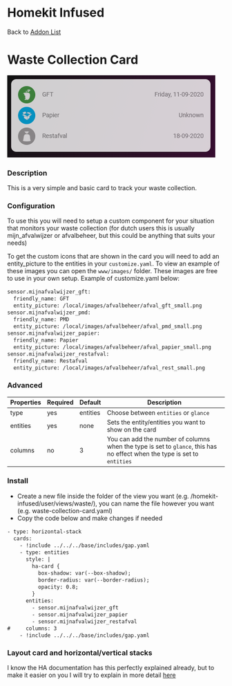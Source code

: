 # Homekit Infused

Back to [Addon List](../addon_list.md)

# Waste Collection Card
![Homekit Infused](../images/waste-collection-card.png)

### Description
This is a very simple and basic card to track your waste collection. 

### Configuration
To use this you will need to setup a custom component for your situation that monitors your waste collection (for dutch users this is usually mijn_afvalwijzer or afvalbeheer, but this could be anything that suits your needs)

To get the custom icons that are shown in the card you will need to add an entity_picture to the entities in your `customize.yaml`. To view an example of these images you can open the `www/images/` folder. These images are free to use in your own setup. Example of customize.yaml below:
```
sensor.mijnafvalwijzer_gft:
  friendly_name: GFT
  entity_picture: /local/images/afvalbeheer/afval_gft_small.png
sensor.mijnafvalwijzer_pmd:
  friendly_name: PMD
  entity_picture: /local/images/afvalbeheer/afval_pmd_small.png
sensor.mijnafvalwijzer_papier:
  friendly_name: Papier
  entity_picture: /local/images/afvalbeheer/afval_papier_small.png
sensor.mijnafvalwijzer_restafval:
  friendly_name: Restafval
  entity_picture: /local/images/afvalbeheer/afval_rest_small.png
```

### Advanced

| Properties | Required | Default | Description |
|----------------------------------|-------------|----------------------------------|----------------------------------------------------------------------------------------------------------------------------------------------------------------------|
| type | yes | entities | Choose between `entities` or `glance` |
| entities | yes | none | Sets the entity/entities you want to show on the card |
| columns | no | 3 | You can add the number of columns when the type is set to `glance`, this has no effect when the type is set to `entities` |

### Install
- Create a new file inside the folder of the view you want (e.g. /homekit-infused/user/views/waste/), you can name the file however you want (e.g. waste-collection-card.yaml)
- Copy the code below and make changes if needed

```
- type: horizontal-stack
  cards:
    - !include ../../../base/includes/gap.yaml
    - type: entities
      style: |
        ha-card {
          box-shadow: var(--box-shadow);
          border-radius: var(--border-radius);
          opacity: 0.8;
        }
      entities:
        - sensor.mijnafvalwijzer_gft
        - sensor.mijnafvalwijzer_papier
        - sensor.mijnafvalwijzer_restafval
#     columns: 3
    - !include ../../../base/includes/gap.yaml
```

### Layout card and horizontal/vertical stacks
I know the HA documentation has this perfectly explained already, but to make it easier on you I will try to explain in more detail [here](../addons/stacks.md)